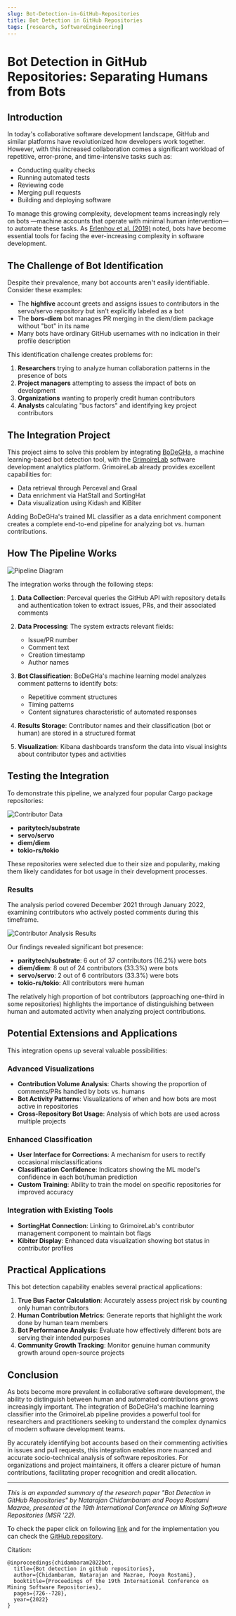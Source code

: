 ```yaml
---
slug: Bot-Detection-in-GitHub-Repositories
title: Bot Detection in GitHub Repositories
tags: [research, SoftwareEngineering]
---
```


# Bot Detection in GitHub Repositories: Separating Humans from Bots

## Introduction

In today's collaborative software development landscape, GitHub and similar platforms have revolutionized how developers work together. 
However, with this increased collaboration comes a significant workload of repetitive, error-prone, and time-intensive tasks such as:

- Conducting quality checks
- Running automated tests
- Reviewing code
- Merging pull requests
- Building and deploying software

To manage this growing complexity, development teams increasingly rely on bots —machine accounts that operate with minimal human intervention— to automate these tasks. 
As [Erlenhov et al. (2019)](https://ieeexplore.ieee.org/abstract/document/8823643) noted, bots have become essential tools for facing the ever-increasing complexity in software development.

## The Challenge of Bot Identification

Despite their prevalence, many bot accounts aren't easily identifiable. Consider these examples:

- The **highfive** account greets and assigns issues to contributors in the servo/servo repository but isn't explicitly labeled as a bot
- The **bors-diem** bot manages PR merging in the diem/diem package without "bot" in its name
- Many bots have ordinary GitHub usernames with no indication in their profile description

This identification challenge creates problems for:

1. **Researchers** trying to analyze human collaboration patterns in the presence of bots
2. **Project managers** attempting to assess the impact of bots on development
3. **Organizations** wanting to properly credit human contributors
4. **Analysts** calculating "bus factors" and identifying key project contributors

## The Integration Project

This project aims to solve this problem by integrating [BoDeGHa](https://www.sciencedirect.com/science/article/abs/pii/S016412122100008X), 
a machine learning-based bot detection tool, with the [GrimoireLab](https://chaoss.github.io/grimoirelab/) software development analytics platform. 
GrimoireLab already provides excellent capabilities for:

- Data retrieval through Perceval and Graal
- Data enrichment via HatStall and SortingHat
- Data visualization using Kidash and KiBiter

Adding BoDeGHa's trained ML classifier as a data enrichment component creates a complete end-to-end pipeline for analyzing bot vs. human contributions.

## How The Pipeline Works

![Pipeline Diagram](../static/blog_posts/bot_detection_in_GitHub_repositories/Pipeline.jpg)

The integration works through the following steps:

1. **Data Collection**: Perceval queries the GitHub API with repository details and authentication token to extract issues, PRs, and their associated comments

2. **Data Processing**: The system extracts relevant fields:
    - Issue/PR number
    - Comment text
    - Creation timestamp
    - Author names

3. **Bot Classification**: BoDeGHa's machine learning model analyzes comment patterns to identify bots:
    - Repetitive comment structures
    - Timing patterns
    - Content signatures characteristic of automated responses

4. **Results Storage**: Contributor names and their classification (bot or human) are stored in a structured format

5. **Visualization**: Kibana dashboards transform the data into visual insights about contributor types and activities

## Testing the Integration

To demonstrate this pipeline, we analyzed four popular Cargo package repositories:

![Contributor Data](../static/blog_posts/bot_detection_in_GitHub_repositories/Contributor_Data.jpg)

- **paritytech/substrate**
- **servo/servo**
- **diem/diem**
- **tokio-rs/tokio**

These repositories were selected due to their size and popularity, making them likely candidates for bot usage in their development processes.

### Results

The analysis period covered December 2021 through January 2022, examining contributors who actively posted comments during this timeframe.

![Contributor Analysis Results](../static/blog_posts/bot_detection_in_GitHub_repositories/Contributor_Analysis_Results.jpg)

Our findings revealed significant bot presence:
- **paritytech/substrate**: 6 out of 37 contributors (16.2%) were bots
- **diem/diem**: 8 out of 24 contributors (33.3%) were bots
- **servo/servo**: 2 out of 6 contributors (33.3%) were bots
- **tokio-rs/tokio**: All contributors were human

The relatively high proportion of bot contributors (approaching one-third in some repositories) highlights the importance of distinguishing between human and automated activity when analyzing project contributions.

## Potential Extensions and Applications

This integration opens up several valuable possibilities:

### Advanced Visualizations

- **Contribution Volume Analysis**: Charts showing the proportion of comments/PRs handled by bots vs. humans
- **Bot Activity Patterns**: Visualizations of when and how bots are most active in repositories
- **Cross-Repository Bot Usage**: Analysis of which bots are used across multiple projects

### Enhanced Classification

- **User Interface for Corrections**: A mechanism for users to rectify occasional misclassifications
- **Classification Confidence**: Indicators showing the ML model's confidence in each bot/human prediction
- **Custom Training**: Ability to train the model on specific repositories for improved accuracy

### Integration with Existing Tools

- **SortingHat Connection**: Linking to GrimoireLab's contributor management component to maintain bot flags
- **Kibiter Display**: Enhanced data visualization showing bot status in contributor profiles

## Practical Applications

This bot detection capability enables several practical applications:

1. **True Bus Factor Calculation**: Accurately assess project risk by counting only human contributors
2. **Human Contribution Metrics**: Generate reports that highlight the work done by human team members
3. **Bot Performance Analysis**: Evaluate how effectively different bots are serving their intended purposes
4. **Community Growth Tracking**: Monitor genuine human community growth around open-source projects

## Conclusion

As bots become more prevalent in collaborative software development, the ability to distinguish between human and automated contributions grows increasingly important. The integration of BoDeGHa's machine learning classifier into the GrimoireLab pipeline provides a powerful tool for researchers and practitioners seeking to understand the complex dynamics of modern software development teams.

By accurately identifying bot accounts based on their commenting activities in issues and pull requests, this integration enables more nuanced and accurate socio-technical analysis of software repositories. For organizations and project maintainers, it offers a clearer picture of human contributions, facilitating proper recognition and credit allocation.

---

*This is an expanded summary of the research paper "Bot Detection in GitHub Repositories" by Natarajan Chidambaram and Pooya Rostami Mazrae, presented at the 19th International Conference on Mining Software Repositories (MSR '22).*

To check the paper click on following [link](https://dl.acm.org/doi/10.1145/3524842.3528520) and 
for the implementation you can check the [GitHub repository](https://github.com/pooya-rostami/Hackathon-21).

Citation:
```
@inproceedings{chidambaram2022bot,
  title={Bot detection in github repositories},
  author={Chidambaram, Natarajan and Mazrae, Pooya Rostami},
  booktitle={Proceedings of the 19th International Conference on Mining Software Repositories},
  pages={726--728},
  year={2022}
}
```